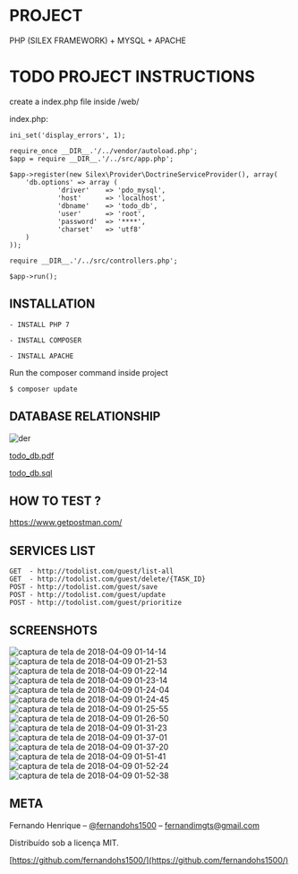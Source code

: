PROJECT 
==============
PHP (SILEX FRAMEWORK) + MYSQL + APACHE 

TODO PROJECT INSTRUCTIONS
==============

create a index.php file inside /web/

index.php:

    ini_set('display_errors', 1);

    require_once __DIR__.'/../vendor/autoload.php';
    $app = require __DIR__.'/../src/app.php';

    $app->register(new Silex\Provider\DoctrineServiceProvider(), array(
        'db.options' => array (
                'driver'    => 'pdo_mysql',
                'host'      => 'localhost',
                'dbname'    => 'todo_db',
                'user'      => 'root',
                'password'  => '****',
                'charset'   => 'utf8'
        )
    ));

    require __DIR__.'/../src/controllers.php';

    $app->run();


INSTALLATION
----------------------------

    - INSTALL PHP 7

    - INSTALL COMPOSER

    - INSTALL APACHE

Run the composer command inside project

    $ composer update


DATABASE RELATIONSHIP
----------------------------
![der](https://user-images.githubusercontent.com/1281429/38481143-ae9f9250-3b9f-11e8-8518-4a7daf9cdf38.jpg)

[todo_db.pdf](https://github.com/fernandohs1500/todolist/files/1888596/todo_db.pdf)

[todo_db.sql](https://github.com/fernandohs1500/todolist/blob/master/README/todo_db.sql)


HOW TO TEST ?
----------------------------

https://www.getpostman.com/

SERVICES LIST
----------------------------

    GET  - http://todolist.com/guest/list-all
    GET  - http://todolist.com/guest/delete/{TASK_ID}
    POST - http://todolist.com/guest/save
    POST - http://todolist.com/guest/update
    POST - http://todolist.com/guest/prioritize

SCREENSHOTS
----------------------------


![captura de tela de 2018-04-09 01-14-14](https://user-images.githubusercontent.com/1281429/38481147-b7e01b50-3b9f-11e8-99b4-e27f8bdcaded.png)
![captura de tela de 2018-04-09 01-21-53](https://user-images.githubusercontent.com/1281429/38481148-b805e916-3b9f-11e8-9a0f-e1533b6f92a4.png)
![captura de tela de 2018-04-09 01-22-14](https://user-images.githubusercontent.com/1281429/38481149-b82d4bfa-3b9f-11e8-842f-56e0b8191c9f.png)
![captura de tela de 2018-04-09 01-23-14](https://user-images.githubusercontent.com/1281429/38481150-b8657dae-3b9f-11e8-9b14-c268e17d2538.png)
![captura de tela de 2018-04-09 01-24-04](https://user-images.githubusercontent.com/1281429/38481151-b8a4c018-3b9f-11e8-8e5a-b8530f2355cf.png)
![captura de tela de 2018-04-09 01-24-45](https://user-images.githubusercontent.com/1281429/38481152-b8caef9a-3b9f-11e8-947c-1b914f14c63a.png)
![captura de tela de 2018-04-09 01-25-55](https://user-images.githubusercontent.com/1281429/38481153-b94125de-3b9f-11e8-9be4-1f038e24ec0b.png)
![captura de tela de 2018-04-09 01-26-50](https://user-images.githubusercontent.com/1281429/38481154-b9bdebbe-3b9f-11e8-885b-fc304e4dc78f.png)
![captura de tela de 2018-04-09 01-31-23](https://user-images.githubusercontent.com/1281429/38481155-b9e3247e-3b9f-11e8-803b-ceea99ea2361.png)
![captura de tela de 2018-04-09 01-37-01](https://user-images.githubusercontent.com/1281429/38481156-ba525a60-3b9f-11e8-928e-6c3fae6372f2.png)
![captura de tela de 2018-04-09 01-37-20](https://user-images.githubusercontent.com/1281429/38481158-bac47c12-3b9f-11e8-8676-95b8040e360f.png)
![captura de tela de 2018-04-09 01-51-41](https://user-images.githubusercontent.com/1281429/38481159-baeb8028-3b9f-11e8-8f3f-fe17c5e14c0c.png)
![captura de tela de 2018-04-09 01-52-24](https://user-images.githubusercontent.com/1281429/38481160-bb5debf4-3b9f-11e8-9e32-ac2d969a015e.png)
![captura de tela de 2018-04-09 01-52-38](https://user-images.githubusercontent.com/1281429/38481161-bb895ab4-3b9f-11e8-8d50-508e0cb80ce7.png)


META
----------------------------

Fernando Henrique – [@fernandohs1500](https://www.linkedin.com/in/fernandohs1500/) – fernandimgts@gmail.com

Distribuído sob a licença MIT.

[https://github.com/fernandohs1500/](https://github.com/fernandohs1500/)
